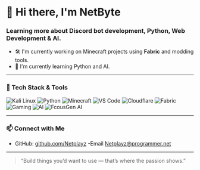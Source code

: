 # 👋 Hi there, I'm NetByte

### Learning more about Discord bot development, Python, Web Development & AI.

- 🛠️ I'm currently working on Minecraft projects using **Fabric** and modding tools.
- 🌱 I'm currently learning Python and AI.

---

### 🧰 Tech Stack & Tools
![Kali Linux](https://img.shields.io/badge/Kali_Linux-557C94?style=for-the-badge&logo=kalilinux&logoColor=white)
![Python](https://img.shields.io/badge/Python-3670A0?style=for-the-badge&logo=python&logoColor=ffdd54)
![Minecraft](https://img.shields.io/badge/Minecraft-62B47A?style=for-the-badge&logo=minecraft&logoColor=white)
![VS Code](https://img.shields.io/badge/VS_Code-007ACC?style=for-the-badge&logo=visual-studio-code&logoColor=white)
![Cloudflare](https://img.shields.io/badge/Cloudflare-F38020?style=for-the-badge&logo=cloudflare&logoColor=white)
![Fabric](https://img.shields.io/badge/Fabric_Mod-333?style=for-the-badge&logo=minecraft&logoColor=white)
![Gaming](https://img.shields.io/badge/Gaming-9146FF?style=for-the-badge&logo=twitch&logoColor=white)
![AI](https://img.shields.io/badge/Artificial_Intelligence-111111?style=for-the-badge&logo=openai&logoColor=white)
![FcousGen AI](ttps://ibb.co/PZFYqQ54)


---

### 📫 Connect with Me
- GitHub: [github.com/Netplayz](https://github.com/Netplayz)
-Email Netplayz@programmer.net
---

> “Build things you’d want to use — that’s where the passion shows.”
